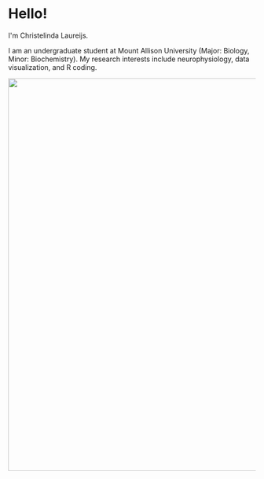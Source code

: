 # Hello!

I'm Christelinda Laureijs.

I am an undergraduate student at Mount Allison University (Major: Biology, Minor: Biochemistry). My research interests include neurophysiology, data visualization, and R coding.

<div align="center">
<img src="Laureijs-Cover-Image.png" width = 800px/>
</div>    

<!--<div align="center">-->
<!--<img src="https://cdn.jsdelivr.net/gh/devicons/devicon@latest/icons/r/r-original.svg" height = 100px width = 100px/>-->
<!--</div>-->      
